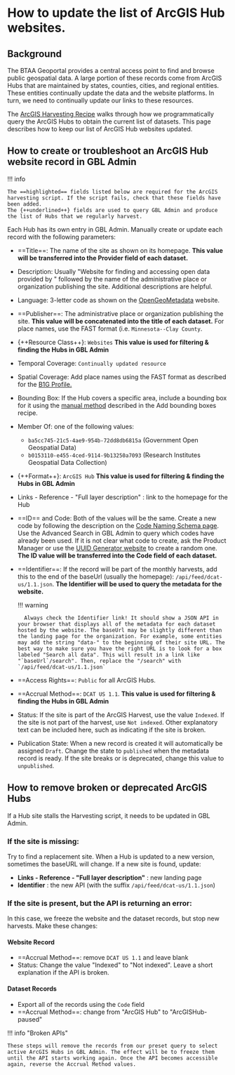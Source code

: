 # How to update the list of ArcGIS Hub websites.

## Background

The BTAA Geoportal provides a central access point to find and browse public geospatial data. A large portion of these records come from ArcGIS Hubs that are maintained by states, counties, cities, and regional entities. These entities continually update the data and the website platforms. In turn, we need to continually update our links to these resources.

The [ArcGIS Harvesting Recipe](https://geobtaa.github.io/metadata/recipes/R-01_arcgis-hubs/) walks through how we programmatically query the ArcGIS Hubs to obtain the current list of datasets.  This page describes how to keep our list of ArcGIS Hub websites updated.

## How to create or troubleshoot an ArcGIS Hub website record in GBL Admin

!!! info

	The ==highlighted== fields listed below are required for the ArcGIS harvesting script. If the script fails, check that these fields have been added.
	The {++underlined++} fields are used to query GBL Admin and produce the list of Hubs that we regularly harvest.

Each Hub has its own entry in GBL Admin. Manually create or update each record with the following parameters:

* ==Title==: The name of the site as shown on its homepage. **This value will be transferred into the Provider field of each dataset.**
* Description: Usually "Website for finding and accessing open data provided by " followed by the name of the administrative place or organization publishing the site. Additional descriptions are helpful.
* Language: 3-letter code as shown on the [OpenGeoMetadata](https://opengeometadata.org/ogm-aardvark/#language-values) website.
* ==Publisher==: The administrative place or organization publishing the site. **This value will be concatenated into the title of each dataset.** For place names, use the FAST format (i.e. `Minnesota--Clay County`.
* {++Resource Class++}: `Websites` **This value is used for filtering & finding the Hubs in GBL Admin**
* Temporal Coverage: `Continually updated resource`
* Spatial Coverage: Add place names using the FAST format as described for the [B1G Profile.](https://geobtaa.github.io/metadata/input-guidelines/#spatial-coverage)
* Bounding Box: If the Hub covers a specific area, include a bounding box for it using the [manual method](add-bbox.md) described in the Add bounding boxes recipe.
* Member Of: one of the following values: 
     * `ba5cc745-21c5-4ae9-954b-72dd8db6815a`  (Government Open Geospatial Data)
     * `b0153110-e455-4ced-9114-9b13250a7093` (Research Institutes Geospatial Data Collection)
* {++Format++}: `ArcGIS Hub` **This value is used for filtering & finding the Hubs in GBL Admin**
* Links - Reference - "Full layer description" : link to the homepage for the Hub
* ==ID== and Code: Both of the values will be the same. Create a new code by following the description on the [Code Naming Schema page](../codeNamingSchema.md). Use the Advanced Search in GBL Admin to query which codes have already been used. If it is not clear what code to create, ask the Product Manager or use the [UUID Generator website](https://www.uuidgenerator.net) to create a random one. **The ID value will be transferred into the Code field of each dataset.**
* ==Identifier==: If the record will be part of the monthly harvests, add this to the end of the baseUrl (usually the homepage): `/api/feed/dcat-us/1.1.json`. **The Identifier will be used to query the metadata for the website.**

    !!! warning
    
        Always check the Identifier link! It should show a JSON API in your browser that displays all of the metadata for each dataset hosted by the website. The baseUrl may be slightly different than the landing page for the organization. For example, some entities may add the string "data-" to the beginning of their site URL. The best way to make sure you have the right URL is to look for a box labeled "Search all data". This will result in a link like "`baseUrl`/search". Then, replace the "/search" with `/api/feed/dcat-us/1.1.json`

* ==Access Rights==: `Public` for all ArcGIS Hubs.
* ==Accrual Method==: `DCAT US 1.1`. **This value is used for filtering & finding the Hubs in GBL Admin**
* Status: If the site is part of the ArcGIS Harvest, use the value `Indexed`. If the site is not part of the harvest, use `Not indexed`. Other explanatory text can be included here, such as indicating if the site is broken.
* Publication State: When a new record is created it will automatically be assigned `Draft`. Change the state to `published` when the metadata record is ready. If the site breaks or is deprecated, change this value to `unpublished`.

## How to remove broken or deprecated ArcGIS Hubs

If a Hub site stalls the Harvesting script, it needs to be updated in GBL Admin.

### If the site is missing:

Try to find a replacement site. When a Hub is updated to a new version, sometimes the baseURL will change. If a new site is found, update:

* **Links - Reference - "Full layer description"** : new landing page 
* **Identifier** : the new API (with the suffix `/api/feed/dcat-us/1.1.json`)

### If the site is present, but the API is returning an error:

In this case, we freeze the website and the dataset records, but stop new harvests. Make these changes:


#### Website Record

* ==Accrual Method==: remove `DCAT US 1.1` and leave blank
* Status: Change the value "Indexed" to "Not indexed". Leave a short explanation if the API is broken.

#### Dataset Records

* Export all of the records using the `Code` field
* ==Accrual Method==: change from "ArcGIS Hub" to "ArcGISHub-paused"

!!! info "Broken APIs"

	These steps will remove the records from our preset query to select active ArcGIS Hubs in GBL Admin. The effect will be to freeze them until the API starts working again. Once the API becomes accessible again, reverse the Accrual Method values.














